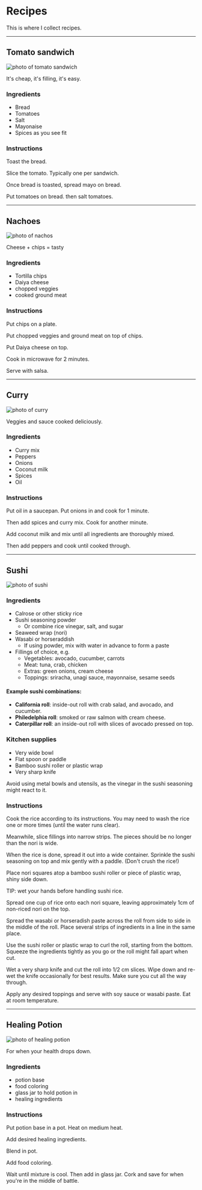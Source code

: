 # Recipes

This is where I collect recipes. 

----

## Tomato sandwich

![photo of tomato sandwich](images/recipe-tomato_sandwich.jpg)

It's cheap, it's filling, it's easy. 

### Ingredients

- Bread
- Tomatoes
- Salt
- Mayonaise
- Spices as you see fit

### Instructions

Toast the bread.

Slice the tomato. Typically one per sandwich.

Once bread is toasted, spread mayo on bread. 

Put tomatoes on bread. then salt tomatoes. 


----

## Nachoes

![photo of nachos](images/recipe-nachos.jpg)

 Cheese + chips = tasty

### Ingredients

- Tortilla chips
- Daiya cheese
- chopped veggies
- cooked ground meat

### Instructions

Put chips on a plate. 

Put chopped veggies and ground meat on top of chips. 

Put Daiya cheese on top. 

Cook in microwave for 2 minutes. 

Serve with salsa.

----

## Curry

![photo of curry](images/recipe-curry.jpg)

 Veggies and sauce cooked deliciously. 

### Ingredients

- Curry mix
- Peppers
- Onions
- Coconut milk
- Spices
- Oil

### Instructions

Put oil in a saucepan. Put onions in and cook for 1 minute. 

Then add spices and curry mix. Cook for another minute. 

Add coconut milk and mix until all ingredients are thoroughly mixed. 

Then add peppers and cook until cooked through. 

---

## Sushi

![photo of sushi](images/sushi.jpg)

### Ingredients

- Calrose or other sticky rice
- Sushi seasoning powder
	- Or combine rice vinegar, salt, and sugar
- Seaweed wrap (nori)
- Wasabi or horseraddish
	- If using powder, mix with water in advance to form a paste
- Fillings of choice, e.g.
	- Vegetables: avocado, cucumber, carrots
	- Meat: tuna, crab, chicken
	- Extras: green onions, cream cheese
	- Toppings: sriracha, unagi sauce, mayonnaise, sesame seeds

#### Example sushi combinations:

- **California roll**: inside-out roll with crab salad, and avocado, and cucumber.
- **Philedelphia roll**: smoked or raw salmon with cream cheese.
- **Caterpillar roll**: an inside-out roll with slices of avocado pressed on top.

### Kitchen supplies

- Very wide bowl
- Flat spoon or paddle
- Bamboo sushi roller or plastic wrap
- Very sharp knife

Avoid using metal bowls and utensils, as the vinegar in the sushi seasoning might react to it.

### Instructions

Cook the rice according to its instructions. You may need to wash the rice one or more times (until the water runs clear).

Meanwhile, slice fillings into narrow strips. The pieces should be no longer than the nori is wide.

When the rice is done, spread it out into a wide container. Sprinkle the sushi seasoning on top and mix gently with a paddle. (Don't crush the rice!)

Place nori squares atop a bamboo sushi roller or piece of plastic wrap, shiny side down.

TIP: wet your hands before handling sushi rice.

Spread one cup of rice onto each nori square, leaving approximately 1cm of non-riced nori on the top.

Spread the wasabi or horseradish paste across the roll from side to side in the middle of the roll. Place several strips of ingredients in a line in the same place.

Use the sushi roller or plastic wrap to curl the roll, starting from the bottom. Squeeze the ingredients tightly as you go or the roll might fall apart when cut.

Wet a very sharp knife and cut the roll into 1/2 cm slices. Wipe down and re-wet the knife occasionally for best results. Make sure you cut all the way through.

Apply any desired toppings and serve with soy sauce or wasabi paste. Eat at room temperature.

----

## Healing Potion

![photo of healing potion](images/recipe-healing_potion.jpg)

For when your health drops down. 

### Ingredients

- potion base
- food coloring
- glass jar to hold potion in
- healing ingredients

### Instructions

Put potion base in a pot. Heat on medium heat. 

Add desired healing ingredients. 

Blend in pot. 

Add food coloring. 

Wait until mixture is cool. Then add in glass jar. Cork and save for when you're in the middle of battle. 

